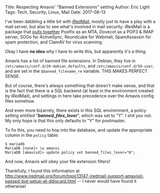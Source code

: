 Title: Respecting Amavis' "Banned Extensions" setting
Author: Eric Light
Tags: Tech, Security, Linux, Mail
Date: 2017-08-13

I've been dabbling a little bit with [iRedMail](http://www.iredmail.org), mostly just to have a play with a mail server, but also to see what's involved in mail security.  iRedMail is a package that [pulls together](http://www.iredmail.org/docs/used.components.html) Postfix as an MTA, Dovecot as a POP3 & IMAP server, SOGo for ActiveSync, Roundcube for Webmail, SpamAssassin for spam protection, and ClamAV for virus scanning.

Okay I have **no idea** why I have to write this, but apparently it's a thing.

Amavis has a list of banned file extensions.  In Debian, they live in `/etc/amavis/conf.d/20-debian_defaults`, and `/etc/amavis/conf.d/50-user`, and are set in the `$banned_filename_re` variable.  THIS MAKES PERFECT SENSE.

But of course, there's always something that doesn't make sense, and that is the fact that there is a SQL backend (at least in the environment created by iRedMail), and settings in here take precedence over the Amavis config files somehow.

And even more bizarrely, there exists in this SQL environment, a policy setting entitled "_**banned\_files\_lover**_", which was set to "Y".  I shit you not.  My only hope is that this only defaults to "Y" for postmaster.

To fix this, you need to hop into the database, and update the appropriate column in the `policy` table:

    $ mariadb
    MariaDB [none]> \u amavis
    MariaDB [amavisd]> update policy set banned_files_lover="N";

And now, Amavis will obey your file extension filters!

Thankfully, I found this information at <http://www.iredmail.org/forum/topic13147-iredmail-support-amavisd-passed-but-setup-at-ddiscard.html> -- I never would have found it otherwise!
